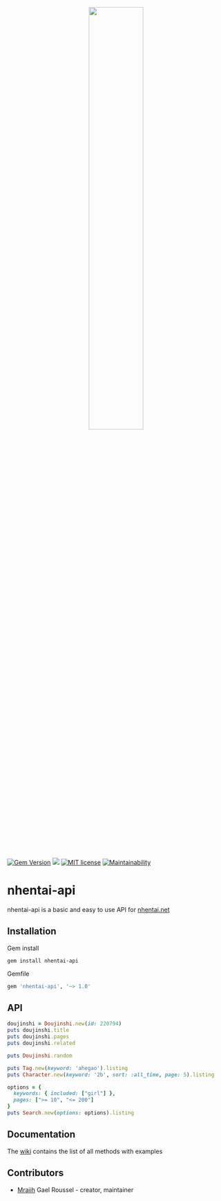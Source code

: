 <div align="center">
  <img width="50%" src="https://user-images.githubusercontent.com/34044731/170015085-3aac939a-0bc9-46cf-aad5-75f21a04498e.png">
</div>

[![Gem Version](https://badge.fury.io/rb/nhentai-api.png)](https://badge.fury.io/rb/nhentai-api)
![](https://ruby-gem-downloads-badge.herokuapp.com/nhentai-api?type=total&color=red&style=flat)
[![MIT license](https://img.shields.io/badge/License-MIT-blue.svg)](https://lbesson.mit-license.org/)
[![Maintainability](https://api.codeclimate.com/v1/badges/02e6104284d2f96e502c/maintainability)](https://codeclimate.com/github/Mraiih/nhentai-api/maintainability)

# nhentai-api
nhentai-api is a basic and easy to use API for [nhentai.net](https://nhentai.net)

## Installation
Gem install
```
gem install nhentai-api
```

Gemfile
```ruby
gem 'nhentai-api', '~> 1.0'
```

## API
```ruby
doujinshi = Doujinshi.new(id: 220794)
puts doujinshi.title
puts doujinshi.pages
puts doujinshi.related

puts Doujinshi.random

puts Tag.new(keyword: 'ahegao').listing
puts Character.new(keyword: '2b', sort: :all_time, page: 5).listing

options = {
  keywords: { included: ["girl"] },
  pages: [">= 10", "<= 200"]
}
puts Search.new(options: options).listing
```

## Documentation
The [wiki](https://github.com/Mraiih/nhentai-api/wiki/Documentation) contains the list of all methods with examples

## Contributors
- [Mraiih](https://github.com/Mraiih) Gael Roussel - creator, maintainer
